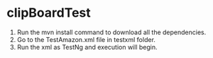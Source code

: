 # clipBoardTest
1. Run the mvn install command to download all the dependencies.
2. Go to the TestAmazon.xml file in testxml folder.
3. Run the xml as TestNg and execution will begin.
